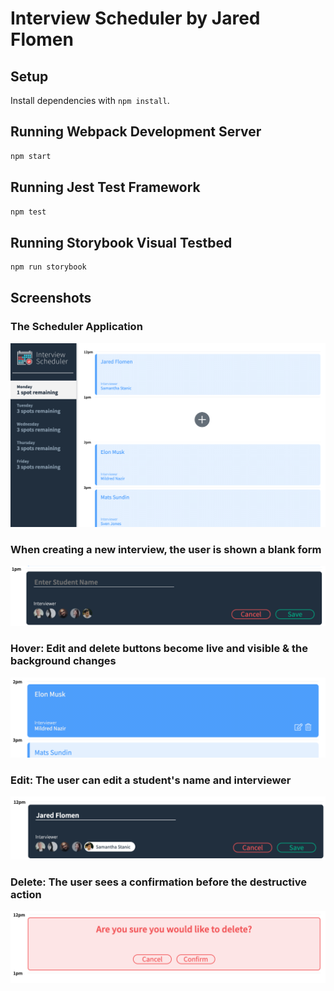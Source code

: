 # Interview Scheduler by Jared Flomen

## Setup

Install dependencies with `npm install`.

## Running Webpack Development Server

```sh
npm start
```

## Running Jest Test Framework

```sh
npm test
```

## Running Storybook Visual Testbed

```sh
npm run storybook
```

## Screenshots

### The Scheduler Application
![The Scheduler Application](https://github.com/JaredFlomen/scheduler/blob/master/docs/Scheduler.png?raw=true)

### When creating a new interview, the user is shown a blank form
![Blank](https://github.com/JaredFlomen/scheduler/blob/master/docs/Blank%20Form.png?raw=true)

### Hover: Edit and delete buttons become live and visible & the background changes
![Hover](https://github.com/JaredFlomen/scheduler/blob/master/docs/Highlighted.png?raw=true)

### Edit: The user can edit a student's name and interviewer
![Edit](https://github.com/JaredFlomen/scheduler/blob/master/docs/Edit.png?raw=true)

### Delete: The user sees a confirmation before the destructive action
![Delete](https://github.com/JaredFlomen/scheduler/blob/master/docs/Confirm%20Delete.png?raw=true)




